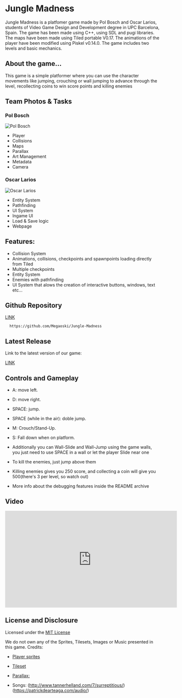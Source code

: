 # Jungle Madness
Jungle Madness is a platfomer game made by Pol Bosch and Oscar Larios, students of Video Game Design and Development degree in UPC Barcelona, Spain. The game has been made using C++, using SDL and pugi libraries. The maps have been made using Tiled portable V0.17. The animations of the player have been modified using Piskel v0.14.0. The game includes two levels and basic mechanics.

## About the game...
This game is a simple platformer where you can use the character movements like jumping, crouching or wall jumping to advance through the level, recollecting coins to win score points and killing enemies

## Team Photos & Tasks

### Pol Bosch

![Pol Bosch](https://github.com/Megaoski/Jungle-Madness/blob/master/Website/pol.PNG?raw=true)

- Player
- Collisions
- Maps
- Parallax
- Art Management
- Metadata
- Camera

### Oscar Larios

![Oscar Larios](https://github.com/Megaoski/Jungle-Madness/blob/master/Website/oscar.PNG?raw=true)

- Entity System
- Pathfinding
- UI System
- Ingame UI
- Load & Save logic
- Webpage

## Features:

- Collision System
- Animations, collisions, checkpoints and spawnpoints loading directly from Tiled 
- Multiple checkpoints
- Entity System
- Enemies with pathfinding
- UI System that alows the creation of interactive buttons, windows, text etc...

## Github Repository
[LINK](https://github.com/Megaoski/Jungle-Madness) 
      
      https://github.com/Megaoski/Jungle-Madness

## Latest Release
 
Link to the latest version of our game:

[LINK](https://github.com/Megaoski/Jungle-Madness/releases/tag/v0.3)

## Controls and Gameplay

- A: move left.

- D: move right.

- SPACE: jump.

- SPACE (while in the air): doble jump.

- M: Crouch/Stand-Up.

- S: Fall down when on platform.

- Additionally you can Wall-Slide and Wall-Jump using the game walls, you just need to use SPACE in a wall or let the player Slide near   one

- To kill the enemies, just jump above them

- Killing enemies gives you 250 score, and collecting a coin will give you 500(there's 3 per level, so watch out)

- More info about the debugging features inside the README archive 

## Video

<iframe width="560" height="315" src="https://www.youtube.com/embed/PwKE9HYXVyM" frameborder="0" allow="accelerometer; autoplay; encrypted-media; gyroscope; picture-in-picture" allowfullscreen></iframe>

## License and Disclosure

Licensed under the [MIT License](https://github.com/Megaoski/Jungle-Madness/blob/master/LICENSE.txt)

We do not own any of the Sprites, Tilesets, Images or Music presented in this game. Credits:

- [Player sprites](https://rvros.itch.io/animated-pixel-hero)


- [Tileset](https://www.openpixelproject.com/)


- [Parallax:](https://edermunizz.itch.io/free-pixel-art-forest)

- Songs:
(http://www.tannerhelland.com/7/surreptitious/)
(https://patrickdearteaga.com/audio/)

